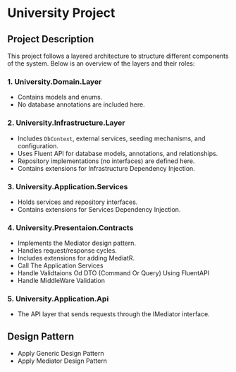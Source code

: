 # University Project

## Project Description

This project follows a layered architecture to structure different components of the system. Below is an overview of the layers and their roles:

### 1. University.Domain.Layer
- Contains models and enums.
- No database annotations are included here.

### 2. University.Infrastructure.Layer
- Includes `DbContext`, external services, seeding mechanisms, and configuration.
- Uses Fluent API for database models, annotations, and relationships.
- Repository implementations (no interfaces) are defined here.
- Contains extensions for Infrastructure Dependency Injection.

### 3. University.Application.Services
- Holds services and repository interfaces.
- Contains extensions for Services Dependency Injection.

### 4. University.Presentaion.Contracts
- Implements the Mediator design pattern.
- Handles request/response cycles.
- Includes extensions for adding MediatR.
- Call The Application Services
- Handle Validtaions Od DTO (Command Or Query) Using FluentAPI
- Handle MiddleWare Validation 
  

### 5. University.Application.Api
- The API layer that sends requests through the IMediator interface.

## Design Pattern
- Apply Generic Design Pattern
- Apply Mediator Design Pattern





